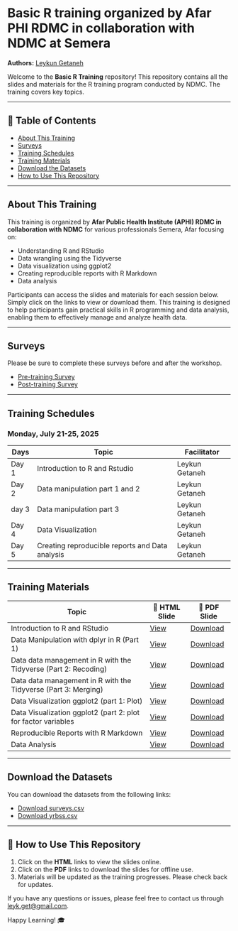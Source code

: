 # Basic R training organized by Afar PHI RDMC in collaboration with NDMC at Semera

**Authors:** [Leykun Getaneh](https://github.com/leykunget)  

Welcome to the **Basic R Training** repository! This repository contains all the slides and materials for the R training program conducted by NDMC. The training covers key topics.

---

## 📌 Table of Contents
- [About This Training](#about-this-training)
- [Surveys](#surveys)
- [Training Schedules](#training-schedules)
- [Training Materials](#training-materials)
- [Download the Datasets](#download-the-datasets)
- [How to Use This Repository](#how-to-use-this-repository)

---

## About This Training
This training is organized by **Afar Public Health Institute (APHI) RDMC in collaboration with NDMC** for various professionals Semera, Afar focusing on: 

- Understanding R and RStudio
- Data wrangling using the Tidyverse 
- Data visualization using ggplot2 
- Creating reproducible reports with R Markdown 
- Data analysis 

Participants can access the slides and materials for each session below. Simply click on the links to view or download them.
This training is designed to help participants gain practical skills in R programming and data analysis, enabling them to effectively manage and analyze health data.

---

## Surveys
Please be sure to complete these surveys before and after the workshop.

- [Pre-training Survey](https://forms.gle/Y4oyyewFZwW1fZhh6)
- [Post-training Survey]()

---

##  Training Schedules 

### Monday, July 21-25, 2025

| Days  | Topic | Facilitator |
|------|-----------------------------------------------|-------------|
| Day 1 | Introduction to R and Rstudio  | Leykun Getaneh|
| Day 2 | Data manipulation part 1 and 2 | Leykun Getaneh |
| day 3 | Data manipulation part 3  | Leykun Getaneh |
| Day 4 | Data Visualization | Leykun Getaneh |
| Day 5 | Creating reproducible reports and Data analysis | Leykun Getaneh|

---

##  Training Materials

| Topic  | 📂 HTML Slide | 📂 PDF Slide |
|--------------------------------------------|------------------------------------------------|------------------------------------------------|
| Introduction to R and RStudio | [View](https://leykungetaneh.quarto.pub/day_1/) | [Download]() |
| Data Manipulation with dplyr in R (Part 1) | [View](https://leykungetaneh.quarto.pub/data_transformation/) | [Download]() |
| Data data management in R with the Tidyverse (Part 2: Recoding) | [View](https://leykungetaneh.quarto.pub/var_recoding/) | [Download]() |
| Data data management in R with the Tidyverse (Part 3: Merging) | [View](https://leykungetaneh.quarto.pub/data_merge/) | [Download]() |
| Data Visualization ggplot2 (part 1: Plot)| [View]() | [Download]() |
| Data Visualization ggplot2 (part 2: plot for factor variables | [View]() | [Download]() |
| Reproducible Reports with R Markdown | [View]() | [Download]() |
| Data Analysis | [View]() | [Download]() |

---

## Download the Datasets

You can download the datasets from the following links:

- [Download surveys.csv](https://drive.google.com/uc?export=download&id=1BanaMyyBYcSASAhgYHj0pIiskvVjrIhX)
- [Download yrbss.csv](https://drive.google.com/uc?export=download&id=1CAMbI977y1lYM0RrdTeWiB8eH-WvcD8Q)

---

## 🚀 How to Use This Repository
1. Click on the **HTML** links to view the slides online.
2. Click on the **PDF** links to download the slides for offline use.
3. Materials will be updated as the training progresses. Please check back for updates.

If you have any questions or issues, please feel free to contact us through  [leyk.get@gmail.com](mailto:leyk.get@gmail.com).

Happy Learning! 🎓  